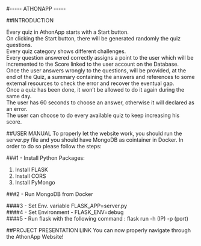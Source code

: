 #----- ATHONAPP -----

##INTRODUCTION

Every quiz in AthonApp starts with a Start button.\
On clicking the Start button, there will be generated randomly the quiz questions.\
Every quiz category shows different challenges.\
Every question answered correctly assigns a point to the user which will be \
incremented to the Score linked to the user account on the Database. \
Once the user answers wrongly to the questions, will be provided, at the end of the Quiz,
a summary containing the answers and references to some external resources to check the error
and recover the eventual gap.\
Once a quiz has been done, it won’t be allowed to do it again during the same day.\
The user has 60 seconds to choose an answer, otherwise it will declared as an error. \
The user can choose to do every available quiz to keep increasing his score.

##USER MANUAL 
To properly let the website work, you should run the server.py file and you should have MongoDB as cointainer in Docker.
In order to do so please follow the steps:

###1 - Install Python Packages:

  1. Install FLASK
  2. Install CORS
  3. Install PyMongo

###2 - Run MongoDB from Docker

####3 - Set Env. variable FLASK_APP=server.py \
####4 - Set Environment - FLASK_ENV=debug \
####5 - Run flask with the following command : flask run -h (IP) -p (port) 


##PROJECT PRESENTATION LINK
You can now properly navigate through the AthonApp Website!

